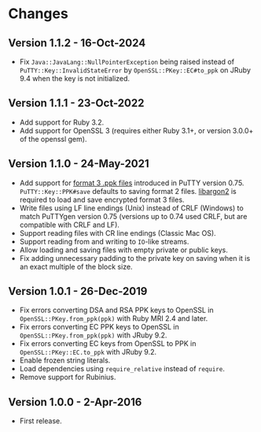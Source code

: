 # Changes #

## Version 1.1.2 - 16-Oct-2024 ##

* Fix `Java::JavaLang::NullPointerException` being raised instead of
  `PuTTY::Key::InvalidStateError` by `OpenSSL::PKey::EC#to_ppk` on JRuby 9.4
  when the key is not initialized.


## Version 1.1.1 - 23-Oct-2022 ##

* Add support for Ruby 3.2.
* Add support for OpenSSL 3 (requires either Ruby 3.1+, or version 3.0.0+ of the
  openssl gem).


## Version 1.1.0 - 24-May-2021 ##

* Add support for [format 3 .ppk files](https://www.chiark.greenend.org.uk/~sgtatham/putty/wishlist/ppk3.html)
  introduced in PuTTY version 0.75. `PuTTY::Key::PPK#save` defaults to saving
  format 2 files. [libargon2](https://github.com/P-H-C/phc-winner-argon2) is
  required to load and save encrypted format 3 files.
* Write files using LF line endings (Unix) instead of CRLF (Windows) to match
  PuTTYgen version 0.75 (versions up to 0.74 used CRLF, but are compatible with
  CRLF and LF).
* Support reading files with CR line endings (Classic Mac OS).
* Support reading from and writing to `IO`-like streams.
* Allow loading and saving files with empty private or public keys.
* Fix adding unnecessary padding to the private key on saving when it is an
  exact multiple of the block size.


## Version 1.0.1 - 26-Dec-2019 ##

* Fix errors converting DSA and RSA PPK keys to OpenSSL in
  `OpenSSL::PKey.from_ppk(ppk)` with Ruby MRI 2.4 and later.
* Fix errors converting EC PPK keys to OpenSSL in
  `OpenSSL::PKey.from_ppk(ppk)` with JRuby 9.2.
* Fix errors converting EC keys from OpenSSL to PPK in
  `OpenSSL::PKey::EC.to_ppk` with JRuby 9.2.
* Enable frozen string literals.
* Load dependencies using `require_relative` instead of `require`.
* Remove support for Rubinius.


## Version 1.0.0 - 2-Apr-2016 ##

* First release.
